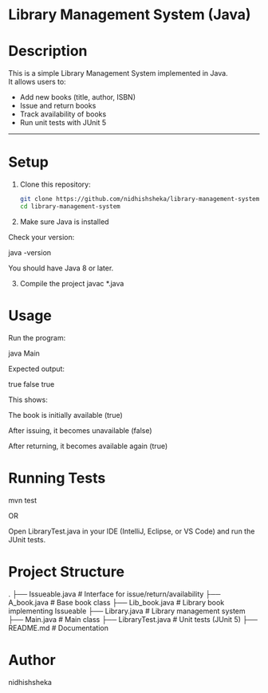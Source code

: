 # Library Management System (Java)

# Description
This is a simple Library Management System implemented in Java.  
It allows users to:
- Add new books (title, author, ISBN)
- Issue and return books
- Track availability of books
- Run unit tests with JUnit 5

---

# Setup
1. Clone this repository:
   ```bash
   git clone https://github.com/nidhishsheka/library-management-system.git
   cd library-management-system
   
2. Make sure Java is installed

Check your version:

java -version

You should have Java 8 or later.

3. Compile the project
javac *.java


# Usage

Run the program:

java Main


Expected output:

true
false
true


This shows:

The book is initially available (true)

After issuing, it becomes unavailable (false)

After returning, it becomes available again (true)


# Running Tests

mvn test

OR

Open LibraryTest.java in your IDE (IntelliJ, Eclipse, or VS Code)
and run the JUnit tests.


# Project Structure
.
├── Issueable.java        # Interface for issue/return/availability
├── A_book.java           # Base book class
├── Lib_book.java         # Library book implementing Issueable
├── Library.java          # Library management system
├── Main.java             # Main class 
├── LibraryTest.java      # Unit tests (JUnit 5)
├── README.md             # Documentation


# Author

nidhishsheka

